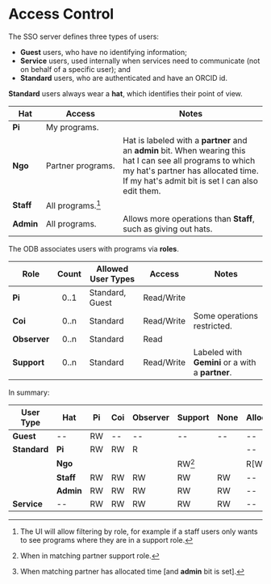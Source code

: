 # Access Control

The SSO server defines three types of users:

- **Guest** users, who have no identifying information;
- **Service** users, used internally when services need to communicate (not on behalf of a specific user); and
- **Standard** users, who are authenticated and have an ORCID id.

**Standard** users always wear a **hat**, which identifies their point of view.

  | Hat       | Access            | Notes                                           |
  |-----------|-------------------|-------------------------------------------------|
  | **Pi**    | My&nbsp;programs.      |                                                 |
  | **Ngo**   | Partner&nbsp;programs. | Hat is labeled with a **partner** and an **admin** bit. When wearing this hat I can see all programs to which my hat's partner has allocated time. If my hat's admit bit is set I can also edit them. |
  | **Staff** | All&nbsp;programs.[^0]     |                                                 |
  | **Admin** | All&nbsp;programs.     | Allows more operations than **Staff**, such as giving out hats. |

The ODB associates users with programs via **roles**.

| Role         | Count | Allowed User Types | Access     | Notes                             |
|--------------|:-----:|--------------------|------------|-----------------------------------|
| **Pi**       | 0..1  | Standard, Guest    | Read/Write |                                   |
| **Coi**      | 0..n  | Standard           | Read/Write | Some operations restricted.       |
| **Observer** | 0..n  | Standard           | Read       |                                   |
| **Support**  | 0..n  | Standard           | Read/Write | Labeled with **Gemini** or a with a **partner**. |

In summary:

| User Type     | Hat         | Pi  | Coi | Observer  | Support | None | Allocation |
|---------------|-------------|-----|-----|-----------|---------|------|------------|
| **Guest**     | --          | RW  |--   | --        | --      | --   | --         |
| **Standard**  | **Pi**      | RW  | RW  | R         |         |      | --         |
|               | **Ngo**     |     |     |           | RW[^1]  |      | R[W][^2]   |
|               | **Staff**   | RW  | RW  | RW        | RW      | RW   | --         |
|               | **Admin**   | RW  | RW  | RW        | RW      | RW   | --         |
| **Service**   | --          | RW  | RW  | RW        | RW      | RW   | --         |

[^0]: The UI will allow filtering by role, for example if a staff users only wants to see programs where they are in a support role.
[^1]: When in matching partner support role.
[^2]: When matching partner has allocated time [and **admin** bit is set].

